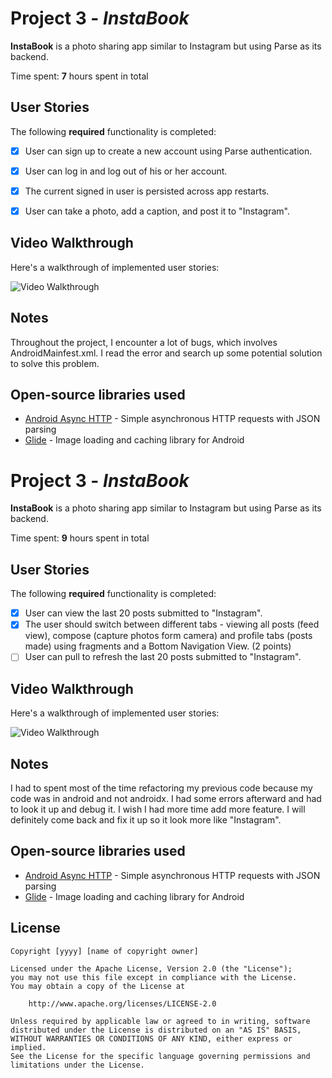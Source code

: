 # Project 3 - *InstaBook*

**InstaBook** is a photo sharing app similar to Instagram but using Parse as its backend.

Time spent: **7** hours spent in total

## User Stories

The following **required** functionality is completed:

- [X] User can sign up to create a new account using Parse authentication.
- [X] User can log in and log out of his or her account.
- [X] The current signed in user is persisted across app restarts.
- [X] User can take a photo, add a caption, and post it to "Instagram".


## Video Walkthrough

Here's a walkthrough of implemented user stories:

<img src='InstaBook_walkthrough.mp4' title='Video Walkthrough' width='' alt='Video Walkthrough' />

## Notes

Throughout the project, I encounter a lot of bugs, which involves AndroidMainfest.xml. I read the error and search up some potential solution to solve this problem.

## Open-source libraries used

- [Android Async HTTP](https://github.com/codepath/CPAsyncHttpClient) - Simple asynchronous HTTP requests with JSON parsing
- [Glide](https://github.com/bumptech/glide) - Image loading and caching library for Android

# Project 3 - *InstaBook*

**InstaBook** is a photo sharing app similar to Instagram but using Parse as its backend.

Time spent: **9** hours spent in total

## User Stories

The following **required** functionality is completed:

- [X] User can view the last 20 posts submitted to "Instagram".
- [X] The user should switch between different tabs - viewing all posts (feed view), compose (capture photos form camera) and profile tabs (posts made) using fragments and a Bottom Navigation View. (2 points)
- [ ] User can pull to refresh the last 20 posts submitted to "Instagram".

## Video Walkthrough

Here's a walkthrough of implemented user stories:

<img src='instaBook_walkthrough_part2.mp4' title='Video Walkthrough' width='' alt='Video Walkthrough' />


## Notes

I had to spent most of the time refactoring my previous code because my code was in android and not androidx. I had some errors afterward and had to look it up and debug it. I wish I had more time add more feature. I will definitely come back and fix it up so it look more like "Instagram".

## Open-source libraries used

- [Android Async HTTP](https://github.com/codepath/CPAsyncHttpClient) - Simple asynchronous HTTP requests with JSON parsing
- [Glide](https://github.com/bumptech/glide) - Image loading and caching library for Android

## License

    Copyright [yyyy] [name of copyright owner]

    Licensed under the Apache License, Version 2.0 (the "License");
    you may not use this file except in compliance with the License.
    You may obtain a copy of the License at

        http://www.apache.org/licenses/LICENSE-2.0

    Unless required by applicable law or agreed to in writing, software
    distributed under the License is distributed on an "AS IS" BASIS,
    WITHOUT WARRANTIES OR CONDITIONS OF ANY KIND, either express or implied.
    See the License for the specific language governing permissions and
    limitations under the License.